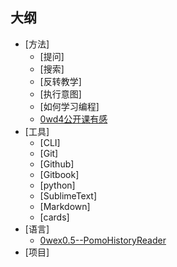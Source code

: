## 大纲

- [方法]
	+ [提问]
	+ [搜索]
	+ [反转教学]
	+ [执行意图]
	+ [如何学习编程]
	+ [0wd4公开课有感](0MOOC/0wd4-notes.md)
- [工具]
	+ [CLI]
	+ [Git]
	+ [Github]
	+ [Gitbook]
	+ [python]
	+ [SublimeText]
	+ [Markdown]
	+ [cards]
- [语言]
	+ [0wex0.5--PomoHistoryReader](_src/om2py0w/0wex0dot5/README.md)
- [项目]
 